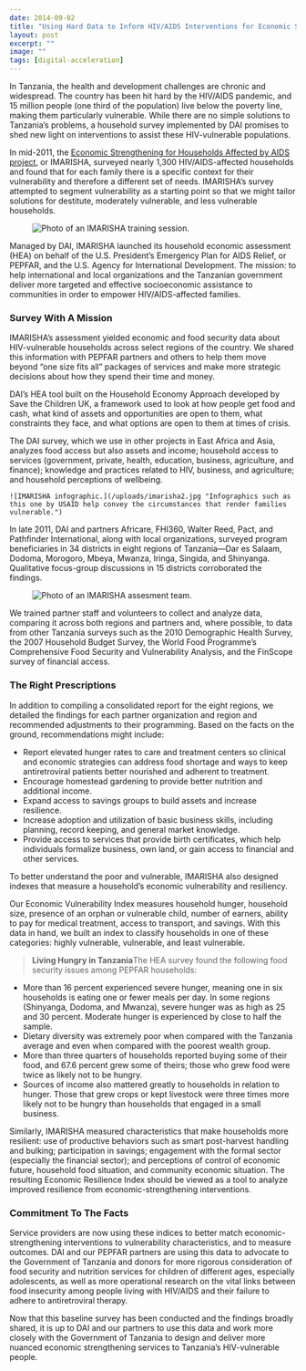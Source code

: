 ```yaml
---
date: 2014-09-02
title: "Using Hard Data to Inform HIV/AIDS Interventions for Economic Strengthening"
layout: post
excerpt: ""
image: ""
tags: [digital-acceleration]
---
```

<p>In Tanzania, the health and development challenges are chronic and widespread. The country has been hit hard by the HIV/AIDS pandemic, and 15 million people (one third of the population) live below the poverty line, making them particularly vulnerable. While there are no simple solutions to Tanzania’s problems, a household survey implemented by DAI promises to shed new light on interventions to assist these HIV-vulnerable populations.</p><p>In mid-2011, the <a href="http://dai.com/our-work/projects/tanzania%E2%80%94economic-strenghthening-households-affected-aids-imarisha">Economic Strengthening for Households Affected by AIDS project</a>, or IMARISHA, surveyed nearly 1,300 HIV/AIDS-affected households and found that for each family there is a specific context for their vulnerability and therefore a different set of needs. IMARISHA’s survey attempted to segment vulnerability as a starting point so that we might tailor solutions for destitute, moderately vulnerable, and less vulnerable households.</p><figure class="kg-card kg-image-card"><img src="https://pubs.ghost.io/uploads/imarisha1.jpg" class="kg-image" alt="Photo of an IMARISHA training session." loading="lazy" title="Training session on how to raise poultry. IMARISHA strategies are designed to reduce the economic vulnerability of HIV/AIDS-affected families and empower them to provide for the essential needs of children or family members."></figure><p>Managed by DAI, IMARISHA launched its household economic assessment (HEA) on behalf of the U.S. President’s Emergency Plan for AIDS Relief, or PEPFAR, and the U.S. Agency for International Development. The mission: to help international and local organizations and the Tanzanian government deliver more targeted and effective socioeconomic assistance to communities in order to empower HIV/AIDS-affected families.</p><h3 id="survey-with-a-mission">Survey With A Mission</h3><p>IMARISHA’s assessment yielded economic and food security data about HIV-vulnerable households across select regions of the country. We shared this information with PEPFAR partners and others to help them move beyond “one size fits all” packages of services and make more strategic decisions about how they spend their time and money.</p><p>DAI’s HEA tool built on the Household Economy Approach developed by Save the Children UK, a framework used to look at how people get food and cash, what kind of assets and opportunities are open to them, what constraints they face, and what options are open to them at times of crisis.</p><p>The DAI survey, which we use in other projects in East Africa and Asia, analyzes food access but also assets and income; household access to services (government, private, health, education, business, agriculture, and finance); knowledge and practices related to HIV, business, and agriculture; and household perceptions of wellbeing.</p><pre><code>![IMARISHA infographic.](/uploads/imarisha2.jpg "Infographics such as this one by USAID help convey the circumstances that render families vulnerable.") 
</code></pre><p>In late 2011, DAI and partners Africare, FHI360, Walter Reed, Pact, and Pathfinder International, along with local organizations, surveyed program beneficiaries in 34 districts in eight regions of Tanzania—Dar es Salaam, Dodoma, Morogoro, Mbeya, Mwanza, Iringa, Singida, and Shinyanga. Qualitative focus-group discussions in 15 districts corroborated the findings.</p><figure class="kg-card kg-image-card"><img src="https://pubs.ghost.io/uploads/imarisha3.jpg" class="kg-image" alt="Photo of an IMARISHA assesment team." loading="lazy" title="An IMARISHA assessment team leads a focus group in the village of Mayamaya-Mitta in the Bahi district of Dodoma region."></figure><p>We trained partner staff and volunteers to collect and analyze data, comparing it across both regions and partners and, where possible, to data from other Tanzania surveys such as the 2010 Demographic Health Survey, the 2007 Household Budget Survey, the World Food Programme’s Comprehensive Food Security and Vulnerability Analysis, and the FinScope survey of financial access.</p><h3 id="the-right-prescriptions">The Right Prescriptions</h3><p>In addition to compiling a consolidated report for the eight regions, we detailed the findings for each partner organization and region and recommended adjustments to their programming. Based on the facts on the ground, recommendations might include:</p><ul><li>Report elevated hunger rates to care and treatment centers so clinical and economic strategies can address food shortage and ways to keep antiretroviral patients better nourished and adherent to treatment.</li><li>Encourage homestead gardening to provide better nutrition and additional income.</li><li>Expand access to savings groups to build assets and increase resilience.</li><li>Increase adoption and utilization of basic business skills, including planning, record keeping, and general market knowledge.</li><li>Provide access to services that provide birth certificates, which help individuals formalize business, own land, or gain access to financial and other services.</li></ul><p>To better understand the poor and vulnerable, IMARISHA also designed indexes that measure a household’s economic vulnerability and resiliency.</p><p>Our Economic Vulnerability Index measures household hunger, household size, presence of an orphan or vulnerable child, number of earners, ability to pay for medical treatment, access to transport, and savings. With this data in hand, we built an index to classify households in one of these categories: highly vulnerable, vulnerable, and least vulnerable.</p><blockquote class="kg-blockquote-alt"><strong>Living Hungry in Tanzania</strong>The HEA survey found the following food security issues among PEPFAR households:</blockquote><ul><li>More than 16 percent experienced severe hunger, meaning one in six households is eating one or fewer meals per day. In some regions (Shinyanga, Dodoma, and Mwanza), severe hunger was as high as 25 and 30 percent. Moderate hunger is experienced by close to half the sample.</li><li>Dietary diversity was extremely poor when compared with the Tanzania average and even when compared with the poorest wealth group.</li><li>More than three quarters of households reported buying some of their food, and 67.6 percent grew some of theirs; those who grew food were twice as likely not to be hungry.</li><li>Sources of income also mattered greatly to households in relation to hunger. Those that grew crops or kept livestock were three times more likely not to be hungry than households that engaged in a small business.</li></ul><p>Similarly, IMARISHA measured characteristics that make households more resilient: use of productive behaviors such as smart post-harvest handling and bulking; participation in savings; engagement with the formal sector (especially the financial sector); and perceptions of control of economic future, household food situation, and community economic situation. The resulting Economic Resilience Index should be viewed as a tool to analyze improved resilience from economic-strengthening interventions.</p><h3 id="commitment-to-the-facts">Commitment To The Facts</h3><p>Service providers are now using these indices to better match economic-strengthening interventions to vulnerability characteristics, and to measure outcomes. DAI and our PEPFAR partners are using this data to advocate to the Government of Tanzania and donors for more rigorous consideration of food security and nutrition services for children of different ages, especially adolescents, as well as more operational research on the vital links between food insecurity among people living with HIV/AIDS and their failure to adhere to antiretroviral therapy.</p><p>Now that this baseline survey has been conducted and the findings broadly shared, it is up to DAI and our partners to use this data and work more closely with the Government of Tanzania to design and deliver more nuanced economic strengthening services to Tanzania’s HIV-vulnerable people.</p>
  